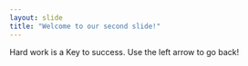 ```yaml
---
layout: slide
title: "Welcome to our second slide!"
---
```

Hard work is a Key to success. 
Use the left arrow to go back!
